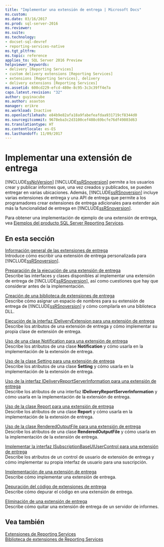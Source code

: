 ```yaml
---
title: "Implementar una extensión de entrega | Microsoft Docs"
ms.custom: 
ms.date: 03/16/2017
ms.prod: sql-server-2016
ms.reviewer: 
ms.suite: 
ms.technology:
- docset-sql-devref
- reporting-services-native
ms.tgt_pltfrm: 
ms.topic: reference
applies_to: SQL Server 2016 Preview
helpviewer_keywords:
- delivery [Reporting Services]
- custom delivery extensions [Reporting Services]
- extensions [Reporting Services], delivery
- delivery extensions [Reporting Services]
ms.assetid: 600cd229-efcd-480e-8c95-3c3c39ff4e7a
caps.latest.revision: "32"
author: guyinacube
ms.author: asaxton
manager: erikre
ms.workload: Inactive
ms.openlocfilehash: e84b9e82afa18a9fabefeafdaa931719cf8344d0
ms.sourcegitcommit: 9678eba3c2d3100cef408c69bcfe76df49803d63
ms.translationtype: HT
ms.contentlocale: es-ES
ms.lasthandoff: 11/09/2017
---
```

# <a name="implementing-a-delivery-extension"></a>Implementar una extensión de entrega
  [!INCLUDE[ssNoVersion](../../../includes/ssnoversion-md.md)] [!INCLUDE[ssRSnoversion](../../../includes/ssrsnoversion-md.md)] permite a los usuarios crear y publicar informes que, una vez creados y publicados, se pueden entregar en varias ubicaciones. Además, [!INCLUDE[ssRSnoversion](../../../includes/ssrsnoversion-md.md)] incluye varias extensiones de entrega y una API de entrega que permite a los programadores crear extensiones de entrega adicionales para extender aún más la funcionalidad de entrega en [!INCLUDE[ssRSnoversion](../../../includes/ssrsnoversion-md.md)].  
  
 Para obtener una implementación de ejemplo de una extensión de entrega, vea [Ejemplos del producto SQL Server Reporting Services](http://go.microsoft.com/fwlink/?LinkId=177889).  
  
## <a name="in-this-section"></a>En esta sección  
 [Información general de las extensiones de entrega](../../../reporting-services/extensions/delivery-extension/delivery-extensions-overview.md)  
 Introduce cómo escribir una extensión de entrega personalizada para [!INCLUDE[ssRSnoversion](../../../includes/ssrsnoversion-md.md)].  
  
 [Preparación de la ejecución de una extensión de entrega](../../../reporting-services/extensions/delivery-extension/preparing-to-implement-a-delivery-extension.md)  
 Describe las interfaces y clases disponibles al implementar una extensión de entrega de [!INCLUDE[ssRSnoversion](../../../includes/ssrsnoversion-md.md)], así como cuestiones que hay que considerar antes de la implementación.  
  
 [Creación de una biblioteca de extensiones de entrega](../../../reporting-services/extensions/delivery-extension/creating-a-delivery-extension-library.md)  
 Describe cómo asignar un espacio de nombres para su extensión de entrega de [!INCLUDE[ssRSnoversion](../../../includes/ssrsnoversion-md.md)] y cómo compilarla en una biblioteca DLL.  
  
 [Ejecución de la interfaz IDeliveryExtension para una extensión de entrega](../../../reporting-services/extensions/delivery-extension/implementing-the-ideliveryextension-interface-for-a-delivery-extension.md)  
 Describe los atributos de una extensión de entrega y cómo implementar su propia clase de extensión de entrega.  
  
 [Uso de una clase Notification para una extensión de entrega](../../../reporting-services/extensions/delivery-extension/using-a-notification-class-for-a-delivery-extension.md)  
 Describe los atributos de una clase **Notification** y cómo usarla en la implementación de la extensión de entrega.  
  
 [Uso de la clase Setting para una extensión de entrega](../../../reporting-services/extensions/delivery-extension/using-the-setting-class-for-a-delivery-extension.md)  
 Describe los atributos de una clase **Setting** y cómo usarla en la implementación de la extensión de entrega.  
  
 [Uso de la interfaz IDeliveryReportServerInformation para una extensión de entrega](../../../reporting-services/extensions/delivery-extension/using-the-ideliveryreportserverinformation-interface-for-a-delivery-extension.md)  
 Describe los atributos de una interfaz **IDeliveryReportServerInformation** y cómo usarla en la implementación de la extensión de entrega.  
  
 [Uso de la clase Report para una extensión de entrega](../../../reporting-services/extensions/delivery-extension/using-the-report-class-for-a-delivery-extension.md)  
 Describe los atributos de una clase **Report** y cómo usarla en la implementación de la extensión de entrega.  
  
 [Uso de la clase RenderedOutputFile para una extensión de entrega](../../../reporting-services/extensions/delivery-extension/using-the-renderedoutputfile-class-for-a-delivery-extension.md)  
 Describe los atributos de una clase **RenderedOutputFile** y cómo usarla en la implementación de la extensión de entrega.  
  
 [Implementar la interfaz ISubscriptionBaseUIUserControl para una extensión de entrega](../../../reporting-services/extensions/delivery-extension/implementing-the-isubscriptionbaseuiusercontrol-interface.md)  
 Describe los atributos de un control de usuario de extensión de entrega y cómo implementar su propia interfaz de usuario para una suscripción.  
  
 [Implementación de una extensión de entrega](../../../reporting-services/extensions/delivery-extension/deploying-a-delivery-extension.md)  
 Describe cómo implementar una extensión de entrega.  
  
 [Depuración del código de extensiones de entrega](../../../reporting-services/extensions/delivery-extension/debugging-delivery-extension-code.md)  
 Describe cómo depurar el código en una extensión de entrega.  
  
 [Eliminación de una extensión de entrega](../../../reporting-services/extensions/delivery-extension/removing-a-delivery-extension.md)  
 Describe cómo quitar una extensión de entrega de un servidor de informes.  
  
## <a name="see-also"></a>Vea también  
 [Extensiones de Reporting Services](../../../reporting-services/extensions/reporting-services-extensions.md)   
 [Biblioteca de extensiones de Reporting Services](../../../reporting-services/extensions/reporting-services-extension-library.md)  
  
  
